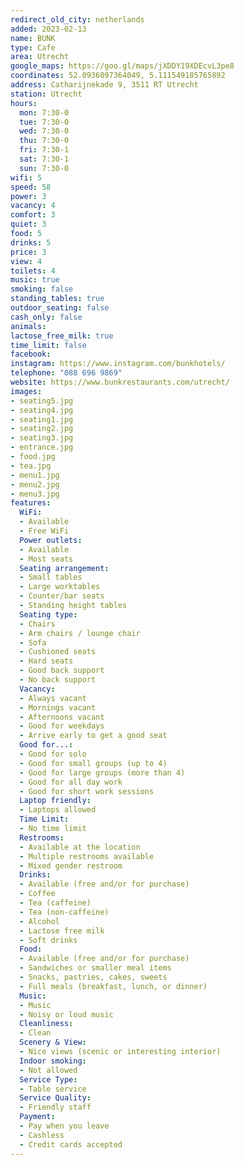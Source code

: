 ```yaml
---
redirect_old_city: netherlands
added: 2023-02-13
name: BUNK
type: Cafe
area: Utrecht
google_maps: https://goo.gl/maps/jXDDY19XDEcvL3pe8
coordinates: 52.0936097364049, 5.111549185765892
address: Catharijnekade 9, 3511 RT Utrecht
station: Utrecht
hours:
  mon: 7:30-0
  tue: 7:30-0
  wed: 7:30-0
  thu: 7:30-0
  fri: 7:30-1
  sat: 7:30-1
  sun: 7:30-0
wifi: 5
speed: 58
power: 3
vacancy: 4
comfort: 3
quiet: 3
food: 5
drinks: 5
price: 3
view: 4
toilets: 4
music: true
smoking: false
standing_tables: true
outdoor_seating: false
cash_only: false
animals: 
lactose_free_milk: true
time_limit: false
facebook: 
instagram: https://www.instagram.com/bunkhotels/
telephone: "088 696 9869"
website: https://www.bunkrestaurants.com/utrecht/
images:
- seating5.jpg
- seating4.jpg
- seating1.jpg
- seating2.jpg
- seating3.jpg
- entrance.jpg
- food.jpg
- tea.jpg
- menu1.jpg
- menu2.jpg
- menu3.jpg
features:
  WiFi:
  - Available
  - Free WiFi
  Power outlets:
  - Available
  - Most seats
  Seating arrangement:
  - Small tables
  - Large worktables
  - Counter/bar seats
  - Standing height tables
  Seating type:
  - Chairs
  - Arm chairs / lounge chair
  - Sofa
  - Cushioned seats
  - Hard seats
  - Good back support
  - No back support
  Vacancy:
  - Always vacant
  - Mornings vacant
  - Afternoons vacant
  - Good for weekdays
  - Arrive early to get a good seat
  Good for...:
  - Good for solo
  - Good for small groups (up to 4)
  - Good for large groups (more than 4)
  - Good for all day work
  - Good for short work sessions
  Laptop friendly:
  - Laptops allowed
  Time Limit:
  - No time limit
  Restrooms:
  - Available at the location
  - Multiple restrooms available
  - Mixed gender restroom
  Drinks:
  - Available (free and/or for purchase)
  - Coffee
  - Tea (caffeine)
  - Tea (non-caffeine)
  - Alcohol
  - Lactose free milk
  - Soft drinks
  Food:
  - Available (free and/or for purchase)
  - Sandwiches or smaller meal items
  - Snacks, pastries, cakes, sweets
  - Full meals (breakfast, lunch, or dinner)
  Music:
  - Music
  - Noisy or loud music
  Cleanliness:
  - Clean
  Scenery & View:
  - Nice views (scenic or interesting interior)
  Indoor smoking:
  - Not allowed
  Service Type:
  - Table service
  Service Quality:
  - Friendly staff
  Payment:
  - Pay when you leave
  - Cashless
  - Credit cards accepted
---
```

